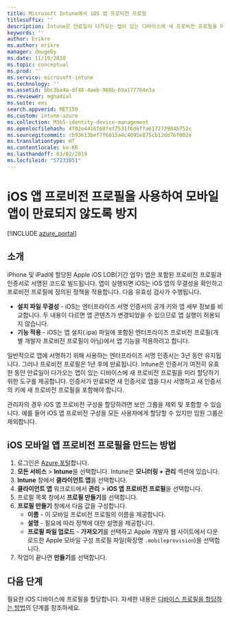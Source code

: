 ```yaml
---
title: Microsoft Intune에서 iOS 앱 프로비전 프로필
titlesuffix: ''
description: Intune은 만료일이 다가오는 앱이 있는 디바이스에 새 프로비전 프로필을 미리 할당하기 위한 도구를 제공합니다.
keywords: ''
author: Erikre
ms.author: erikre
manager: dougeby
ms.date: 11/19/2018
ms.topic: conceptual
ms.prod: ''
ms.service: microsoft-intune
ms.technology: ''
ms.assetid: bbc3ba4a-df48-4aeb-988b-69a177764e3a
ms.reviewer: mghadial
ms.suite: ems
search.appverid: MET150
ms.custom: intune-azure
ms.collection: M365-identity-device-management
ms.openlocfilehash: 4f02e4416f68fef7531f6d6ffa617273904b752c
ms.sourcegitcommit: cb93613bef7f6015a4c4095e875cb12dd76f002e
ms.translationtype: HT
ms.contentlocale: ko-KR
ms.lasthandoff: 03/02/2019
ms.locfileid: "57233851"
---
```

# <a name="use-ios-app-provisioning-profiles-to-prevent-your-apps-from-expiring"></a>iOS 앱 프로비전 프로필을 사용하여 모바일 앱이 만료되지 않도록 방지

[!INCLUDE [azure_portal](./includes/azure_portal.md)]

## <a name="introduction"></a>소개

iPhone 및 iPad에 할당된 Apple iOS LOB(기간 업무) 앱은 포함된 프로비전 프로필과 인증서로 서명된 코드로 빌드됩니다. 앱이 실행되면 iOS는 iOS 앱의 무결성을 확인하고 프로비전 프로필에 정의된 정책을 적용합니다. 다음 유효성 검사가 수행됩니다.

- **설치 파일 무결성** - iOS는 엔터프라이즈 서명 인증서의 공개 키와 앱 세부 정보를 비교합니다. 두 내용이 다르면 앱 콘텐츠가 변경되었을 수 있으므로 앱 실행이 허용되지 않습니다.
- **기능 적용** - iOS는 앱 설치(.ipa) 파일에 포함된 엔터프라이즈 프로비전 프로필(개별 개발자 프로비전 프로필이 아님)에서 앱 기능을 적용하려고 합니다.


일반적으로 앱에 서명하기 위해 사용하는 엔터프라이즈 서명 인증서는 3년 동안 유지됩니다. 그러나 프로비전 프로필은 1년 후에 만료됩니다. Intune은 인증서가 여전히 유효한 동안 만료일이 다가오는 앱이 있는 디바이스에 새 프로비전 프로필을 미리 할당하기 위한 도구를 제공합니다.
인증서가 만료되면 새 인증서로 앱을 다시 서명하고 새 인증서의 키에 새 프로비전 프로필을 포함해야 합니다.

관리자의 경우 iOS 앱 프로비전 구성을 할당하려면 보안 그룹을 제외 및 포함할 수 있습니다. 예를 들어 iOS 앱 프로비전 구성을 모든 사용자에게 할당할 수 있지만 임원 그룹은 제외합니다.

## <a name="how-to-create-an-ios-mobile-app-provisioning-profile"></a>iOS 모바일 앱 프로비전 프로필을 만드는 방법

1. 로그인은 [Azure 포털](https://portal.azure.com)합니다.
2. **모든 서비스** > **Intune**을 선택합니다. Intune은 **모니터링 + 관리** 섹션에 있습니다.
3. **Intune** 창에서 **클라이언트 앱**을 선택합니다.
1.  **클라이언트 앱** 워크로드에서 **관리** > **iOS 앱 프로비전 프로필**을 선택합니다.
2.  프로필 목록 창에서 **프로필 만들기**를 선택합니다.
3. **프로필 만들기** 창에서 다음 값을 구성합니다.
    - **이름** - 이 모바일 프로비전 프로필의 이름을 제공합니다.
    - **설명** - 필요에 따라 정책에 대한 설명을 제공합니다.
    - **프로필 파일 업로드** - **가져오기**를 선택하고 Apple 개발자 웹 사이트에서 다운로드한 Apple 모바일 구성 프로필 파일(확장명 `.mobileprovision`)을 선택합니다.
4. 작업이 끝나면 **만들기**를 선택합니다.

## <a name="next-steps"></a>다음 단계

필요한 iOS 디바이스에 프로필을 할당합니다. 자세한 내용은 [디바이스 프로필을 할당하는 방법](device-profile-assign.md)의 단계를 참조하세요.
